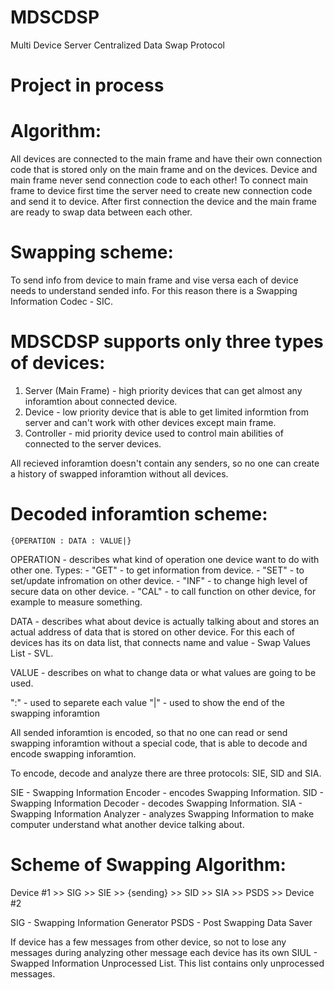 # MDSCDSP
Multi Device Server Centralized Data Swap Protocol

# Project in process

# Algorithm:
All devices are connected to the main frame and have their own connection code that is stored only on the main frame and on the devices.
Device and main frame never send connection code to each other!
To connect main frame to device first time the server need to create new connection code and send it to device.
After first connection the device and the main frame are ready to swap data between each other.

# Swapping scheme:
To send info from device to main frame and vise versa each of device needs to understand sended info.
For this reason there is a Swapping Information Codec - SIC.

# MDSCDSP supports only three types of devices:
1) Server (Main Frame) - high priority devices that can get almost any inforamtion about connected device.
2) Device - low priority device that is able to get limited informtion from server and can't work with other devices except main frame.
3) Controller - mid priority device used to control main abilities of connected to the server devices.

All recieved inforamtion doesn't contain any senders, so no one can create a history of swapped inforamtion without all devices.

# Decoded inforamtion scheme:
    {OPERATION : DATA : VALUE|}

OPERATION - describes what kind of operation one device want to do with other one.
Types:
    - "GET" - to get information from device.
    - "SET" - to set/update infromation on other device.
    - "INF" - to change high level of secure data on other device.
    - "CAL" - to call function on other device, for example to measure something.

DATA - describes what about device is actually talking about and stores an actual address of data that is stored on other device.
For this each of devices has its on data list, that connects name and value - Swap Values List - SVL.

VALUE - describes on what to change data or what values are going to be used.

":" - used to separete each value
"|" - used to show the end of the swapping inforamtion

All sended inforamtion is encoded, so that no one can read or send swapping inforamtion without a special code, that is able to decode and encode swapping inforamtion.

To encode, decode and analyze there are three protocols: SIE, SID and SIA.

SIE - Swapping Information Encoder - encodes Swapping Information.
SID - Swapping Information Decoder - decodes Swapping Information.
SIA - Swapping Information Analyzer - analyzes Swapping Information to make computer understand what another device talking about.

# Scheme of Swapping Algorithm:
Device #1 >> SIG >> SIE >> {sending} >> SID >> SIA >> PSDS >> Device #2

SIG - Swapping Information Generator
PSDS - Post Swapping Data Saver

If device has a few messages from other device, so not to lose any messages during analyzing other message each device has its own SIUL - Swapped Information Unprocessed List.
This list contains only unprocessed messages.
